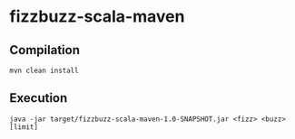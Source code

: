 # fizzbuzz-scala-maven

## Compilation
```
mvn clean install
```

## Execution
```
java -jar target/fizzbuzz-scala-maven-1.0-SNAPSHOT.jar <fizz> <buzz> [limit]
```
